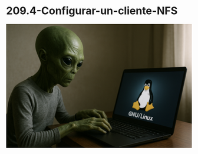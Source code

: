 # 209.4-Configurar-un-cliente-NFS
![LPI Logo](../../../../wallpaper/et_linux.png "Buscando al viejo hombre ")
